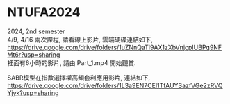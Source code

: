 # NTUFA2024  
2024, 2nd semester  
4/9, 4/16 兩次課程, 請看線上影片, 雲端硬碟連結如下, 
https://drive.google.com/drive/folders/1uZNnQaTl9AX1zXbVnjcpIUBPq9NFMt6r?usp=sharing  
裡面有6小時的影片, 請由 Part_1.mp4 開始觀賞.  

SABR模型在指數選擇權高頻套利應用影片, 連結如下,  
https://drive.google.com/drive/folders/1L3a9EN7CEl1TfAUYSazfVGe2zRVQYjyk?usp=sharing  

